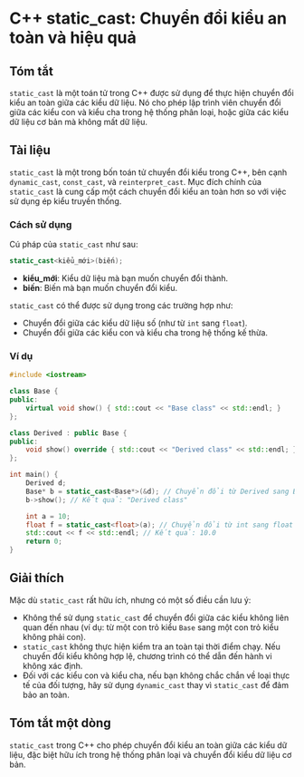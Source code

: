 <!--
Meta Description: # C++ static_cast: Chuyển đổi kiểu an toàn và hiệu quả ## Tóm tắt `static_cast` là một toán tử trong C++ được sử dụng để thực hiện chuyển đổi kiểu an ...
Meta Keywords: kiểu, chuyển, đổi, static_cast, các
-->

# C++ static_cast: Chuyển đổi kiểu an toàn và hiệu quả

## Tóm tắt
`static_cast` là một toán tử trong C++ được sử dụng để thực hiện chuyển đổi kiểu an toàn giữa các kiểu dữ liệu. Nó cho phép lập trình viên chuyển đổi giữa các kiểu con và kiểu cha trong hệ thống phân loại, hoặc giữa các kiểu dữ liệu cơ bản mà không mất dữ liệu.

## Tài liệu
`static_cast` là một trong bốn toán tử chuyển đổi kiểu trong C++, bên cạnh `dynamic_cast`, `const_cast`, và `reinterpret_cast`. Mục đích chính của `static_cast` là cung cấp một cách chuyển đổi kiểu an toàn hơn so với việc sử dụng ép kiểu truyền thống. 

### Cách sử dụng
Cú pháp của `static_cast` như sau:
```cpp
static_cast<kiểu_mới>(biến);
```

- **kiểu_mới**: Kiểu dữ liệu mà bạn muốn chuyển đổi thành.
- **biến**: Biến mà bạn muốn chuyển đổi kiểu.

`static_cast` có thể được sử dụng trong các trường hợp như:
- Chuyển đổi giữa các kiểu dữ liệu số (như từ `int` sang `float`).
- Chuyển đổi giữa các kiểu con và kiểu cha trong hệ thống kế thừa.

### Ví dụ
```cpp
#include <iostream>

class Base {
public:
    virtual void show() { std::cout << "Base class" << std::endl; }
};

class Derived : public Base {
public:
    void show() override { std::cout << "Derived class" << std::endl; }
};

int main() {
    Derived d;
    Base* b = static_cast<Base*>(&d); // Chuyển đổi từ Derived sang Base
    b->show(); // Kết quả: "Derived class"

    int a = 10;
    float f = static_cast<float>(a); // Chuyển đổi từ int sang float
    std::cout << f << std::endl; // Kết quả: 10.0
    return 0;
}
```

## Giải thích
Mặc dù `static_cast` rất hữu ích, nhưng có một số điều cần lưu ý:
- Không thể sử dụng `static_cast` để chuyển đổi giữa các kiểu không liên quan đến nhau (ví dụ: từ một con trỏ kiểu `Base` sang một con trỏ kiểu không phải con).
- `static_cast` không thực hiện kiểm tra an toàn tại thời điểm chạy. Nếu chuyển đổi kiểu không hợp lệ, chương trình có thể dẫn đến hành vi không xác định.
- Đối với các kiểu con và kiểu cha, nếu bạn không chắc chắn về loại thực tế của đối tượng, hãy sử dụng `dynamic_cast` thay vì `static_cast` để đảm bảo an toàn.

## Tóm tắt một dòng
`static_cast` trong C++ cho phép chuyển đổi kiểu an toàn giữa các kiểu dữ liệu, đặc biệt hữu ích trong hệ thống phân loại và chuyển đổi kiểu dữ liệu cơ bản.